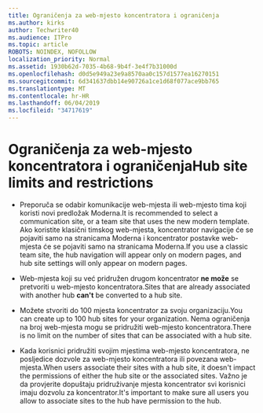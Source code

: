 ```yaml
---
title: Ograničenja za web-mjesto koncentratora i ograničenja
ms.author: kirks
author: Techwriter40
ms.audience: ITPro
ms.topic: article
ROBOTS: NOINDEX, NOFOLLOW
localization_priority: Normal
ms.assetid: 1930b62d-7035-4b68-9b4f-3e4f7b31000d
ms.openlocfilehash: d0d5e949a23e9a8570aa0c157d1577ea16270151
ms.sourcegitcommit: 6d341637dbb14e90726a1ce1d68f077ace9bb765
ms.translationtype: MT
ms.contentlocale: hr-HR
ms.lasthandoff: 06/04/2019
ms.locfileid: "34717619"
---
```

# <a name="hub-site-limits-and-restrictions"></a><span data-ttu-id="dbe30-102">Ograničenja za web-mjesto koncentratora i ograničenja</span><span class="sxs-lookup"><span data-stu-id="dbe30-102">Hub site limits and restrictions</span></span>

- <span data-ttu-id="dbe30-103">Preporuča se odabir komunikacije web-mjesta ili web-mjesto tima koji koristi novi predložak Moderna.</span><span class="sxs-lookup"><span data-stu-id="dbe30-103">It is recommended to select a communication site, or a team site that uses the new modern template.</span></span> <span data-ttu-id="dbe30-104">Ako koristite klasični timskog web-mjesta, koncentrator navigacije će se pojaviti samo na stranicama Moderna i koncentrator postavke web-mjesta će se pojaviti samo na stranicama Moderna.</span><span class="sxs-lookup"><span data-stu-id="dbe30-104">If you use a classic team site, the hub navigation will appear only on modern pages, and hub site settings will only appear on modern pages.</span></span>

- <span data-ttu-id="dbe30-105">Web-mjesta koji su već pridružen drugom koncentrator **ne može** se pretvoriti u web-mjesto koncentratora.</span><span class="sxs-lookup"><span data-stu-id="dbe30-105">Sites that are already associated with another hub **can't** be converted to a hub site.</span></span> 

- <span data-ttu-id="dbe30-106">Možete stvoriti do 100 mjesta koncentrator za svoju organizaciju.</span><span class="sxs-lookup"><span data-stu-id="dbe30-106">You can create up to 100 hub sites for your organization.</span></span> <span data-ttu-id="dbe30-107">Nema ograničenja na broj web-mjesta mogu se pridružiti web-mjesto koncentratora.</span><span class="sxs-lookup"><span data-stu-id="dbe30-107">There is no limit on the number of sites that can be associated with a hub site.</span></span>

- <span data-ttu-id="dbe30-108">Kada korisnici pridružiti svojim mjestima web-mjesto koncentratora, ne posljedice dozvole za web-mjesto koncentratora ili povezana web-mjesta.</span><span class="sxs-lookup"><span data-stu-id="dbe30-108">When users associate their sites with a hub site, it doesn't impact the permissions of either the hub site or the associated sites.</span></span> <span data-ttu-id="dbe30-109">Važno je da provjerite dopuštaju pridruživanje mjesta koncentrator svi korisnici imaju dozvolu za koncentrator.</span><span class="sxs-lookup"><span data-stu-id="dbe30-109">It's important to make sure all users you allow to associate sites to the hub have permission to the hub.</span></span>



